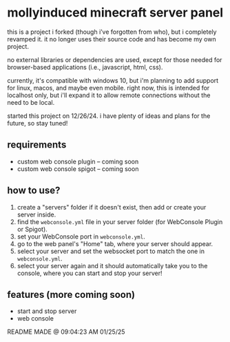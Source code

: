 # mollyinduced minecraft server panel

this is a project i forked (though i’ve forgotten from who), but i completely revamped it. it no longer uses their source code and has become my own project.

no external libraries or dependencies are used, except for those needed for browser-based applications (i.e., javascript, html, css).

currently, it's compatible with windows 10, but i'm planning to add support for linux, macos, and maybe even mobile. right now, this is intended for localhost only, but i'll expand it to allow remote connections without the need to be local.

started this project on 12/26/24. i have plenty of ideas and plans for the future, so stay tuned!

## requirements
- custom web console plugin – coming soon
- custom web console spigot – coming soon



## how to use?
1. create a "servers" folder if it doesn't exist, then add or create your server inside.
2. find the `webconsole.yml` file in your server folder (for WebConsole Plugin or Spigot).
3. set your WebConsole port in `webconsole.yml`.
4. go to the web panel's "Home" tab, where your server should appear.
5. select your server and set the websocket port to match the one in `webconsole.yml`.
6. select your server again and it should automatically take you to the console, where you can start and stop your server!


## features (more coming soon)
- start and stop server
- web console








README MADE @ 09:04:23 AM 01/25/25
